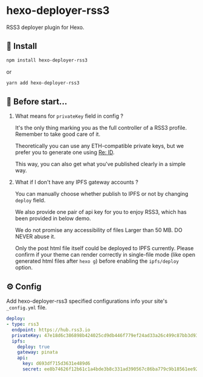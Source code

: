 # hexo-deployer-rss3

RSS3 deployer plugin for Hexo.

## 🎁 Install

``` sh
npm install hexo-deployer-rss3
```

or

``` sh
yarn add hexo-deployer-rss3
```

## 💎 Before start...

1. What means for `privateKey` field in config ?

    It's the only thing marking you as the full controller of a RSS3 profile. Remember to take good care of it. 
    
    Theoretically you can use any ETH-compatible private keys, but we prefer you to generate one using [Re: ID](https://github.com/NaturalSelectionLabs/Re-ID).
    
    This way, you can also get what you've published clearly in a simple way.

2. What if I don't have any IPFS gateway accounts ?
  
    You can manually choose whether publish to IPFS or not by changing `deploy` field.
    
    We also provide one pair of api key for you to enjoy RSS3, which has been provided in below demo.
    
    We do not promise any accessibility of files Larger than 50 MB. DO NEVER abuse it.

    Only the post html file itself could be deployed to IPFS currently. 
    Please confirm if your theme can render correctly in single-file mode (like open generated html files after `hexo g`) 
    before enabling the `ipfs/deploy` option.


## ⚙️ Config

Add hexo-deployer-rss3 specified configurations info your site's `_config.yml` file.

``` yaml
deploy:
- type: rss3
  endpoint: https://hub.rss3.io
  privateKey: 47e18d6c386898b424025cd9db446f779ef24ad33a26c499c87bb3d9372540ba
  ipfs:
    deploy: true
    gateway: pinata
    api:
      key: d693df715d3631e489d6
      secret: ee8b74626f12b61c1a4bde3b8c331ad390567c86ba779c9b18561ee92c1cbff0
```
